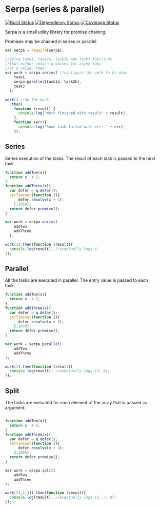 Serpa (series & parallel)
=====
[![Build Status](https://travis-ci.org/AdesisNetlife/serpa.png?branch=master)](https://travis-ci.org/AdesisNetlife/serpa) [![Dependency Status](https://gemnasium.com/AdesisNetlife/serpa.png)](https://gemnasium.com/AdesisNetlife/serpa) [![Coverage Status](https://coveralls.io/repos/AdesisNetlife/serpa/badge.png?branch=master)](https://coveralls.io/r/AdesisNetlife/serpa?branch=master)

Serpa is a small utility library for promise chaining.

Promises may be chained in series or parallel:

```js
var serpa = require(serpa);

//Being task1, task2a, task2b and task3 functions
//that either return promises for async taks
//or a value, then:
var work = serpa.series( //configure the work to be done
    task1,
    serpa.parallel(task2a, task2b),
    task3
  );

work() //do the work
  .then(
    function (result) {
      console.log("Work finished with result" + result);
    },
    function (err){
      console.log("Some task failed with err: " + err);
    });
```

## Series
Series execution of the tasks.
The result of each task is passed to the next task.

```js
function addTwo(x){
  return x  + 2;
}
function addThree(x){
  var defer = q.defer();
  setTimeout(function (){
      defer.resolve(x + 3);
    },1000);
  return defer.promise();
}

var work = serpa.series(
    addTwo,
    addThree
  );

work(1).then(function (result){
  console.log(result); //eventually logs 6
});

```

## Parallel
All the tasks are executed in parallel. The entry value is passed to each task.

```js
function addTwo(x){
  return x  + 2;
}
function addThree(x){
  var defer = q.defer();
  setTimeout(function (){
      defer.resolve(x + 3);
    },1000);
  return defer.promise();
}

var work = serpa.parallel(
    addTwo,
    addThree
);

work(1).then(function (result){
  console.log(result); //eventually logs [3, 4];
});

```

## Split
The tasks are executed for each element of the array that is passed as argument.

```js

function addTwo(x){
  return x  + 2;
}
function addThree(x){
  var defer = q.defer();
  setTimeout(function (){
      defer.resolve(x + 3);
    },1000);
  return defer.promise();
}

var work = serpa.split(
    addTwo,
    addThree
);

work([1,2,3]).then(function (result){
  console.log(result); //eventually logs [6, 7, 8];
});

```
